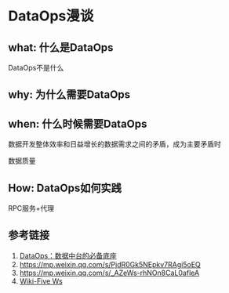 # DataOps漫谈

## what: 什么是DataOps

DataOps不是什么





## why: 为什么需要DataOps





## when: 什么时候需要DataOps

数据开发整体效率和日益增长的数据需求之间的矛盾，成为主要矛盾时

数据质量





## How: DataOps如何实践

RPC服务+代理















## 参考链接

1. [DataOps：数据中台的必备底座](https://mp.weixin.qq.com/s/Rbv8TX9dHgPu0x4d-jwdWQ)
2. https://mp.weixin.qq.com/s/PjdR0Gk5NEpkv7RAgi5oEQ
3. https://mp.weixin.qq.com/s/_AZeWs-rhNOn8CaL0afleA
4. [Wiki-Five Ws](https://en.wikipedia.org/wiki/Five_Ws)